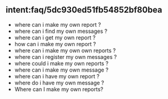 ## intent:faq/5dc930ed51fb54852bf80bea
- where can i make my own report ?
- where can i find my own messages ?
- where can i get my own report ?
- how can i make my own report ?
- where can i make my own own reports ?
- where can i register my own messages ?
- where could i make my own reports ?
- where can i make my own message ?
- where can i have my own report ?
- where do i have my own message ?
- Where can I make my own reports?

